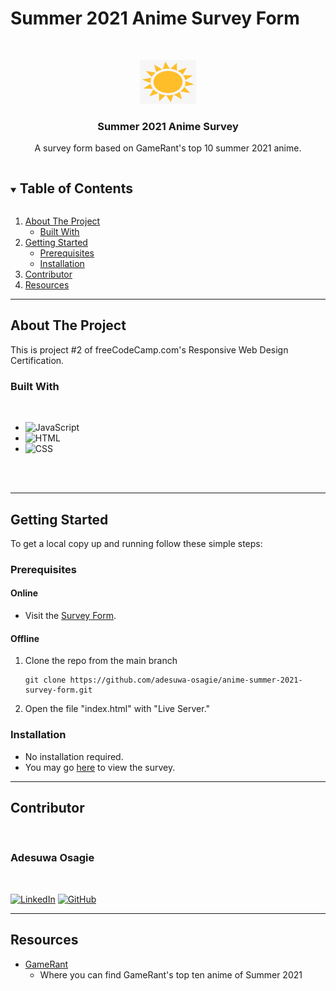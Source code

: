 # Summer 2021 Anime Survey Form

<!-- PROJECT LOGO -->
<br />
<p align="center">
  <a href="https://adesuwa-osagie.github.io/anime-summer-2021-survey-form/">
    <img src="images/sun-logo.png" alt="Logo" width="90" height="70">
  </a>

  <h3 align="center">Summer 2021 Anime Survey</h3>

  <p align="center">
    A survey form based on GameRant's top 10 summer 2021 anime. 
  </p>
</p>

<!-- TABLE OF CONTENTS -->
<details open="open">
  <summary><h2 style="display: inline-block">Table of Contents</h2></summary>
  <ol>
    <li>
      <a href="#about-the-project">About The Project</a>
      <ul>
        <li><a href="#built-with">Built With</a></li>
      </ul>
    </li>
    <li>
      <a href="#getting-started">Getting Started</a>
      <ul>
        <li><a href="#prerequisites">Prerequisites</a></li>
        <li><a href="#installation">Installation</a></li>
      </ul>
    </li>
    <li><a href="#contributor">Contributor</a></li>
    <li><a href="#resources">Resources</a></li>
  </ol>
</details>

---

<!-- ABOUT THE PROJECT -->
## About The Project

This is project #2 of freeCodeCamp.com's Responsive Web Design Certification.




### Built With
<br/>

* ![JavaScript](https://img.shields.io/badge/-JAVASCRIPT-3d3b3c?style=flat&logo=javascript)
* ![HTML](https://img.shields.io/badge/-HTML5-%23E34F26?style=flat&logo=html5&logoColor=white)
* ![CSS](https://img.shields.io/badge/-CSS3-%231572B6?logo=css3)
<br/>
<br/>

---

<!-- GETTING STARTED -->
## Getting Started

To get a local copy up and running follow these simple steps:

### Prerequisites

#### Online
* Visit the <a href="https://adesuwa-osagie.github.io/anime-summer-2021-survey-form/" target="_blank">Survey Form</a>.

#### Offline
1. Clone the repo from the main branch
   ```
   git clone https://github.com/adesuwa-osagie/anime-summer-2021-survey-form.git
   ```
2. Open the file "index.html" with "Live Server."

### Installation

* No installation required. 
* You may go <a href="https://adesuwa-osagie.github.io/anime-summer-2021-survey-form/">here</a> to view the survey.

---
## Contributor

<br/>

### Adesuwa Osagie
<br/>

[![LinkedIn](https://img.shields.io/badge/-LinkedIn-%230A66C2?style=for-the-badge&logo=linkedin)](https://www.linkedin.com/in/adesuwa-osagie/) [![GitHub](https://img.shields.io/badge/-GITHUB-%23181717?style=for-the-badge&logo=github)](https://github.com/adesuwa-osagie)

---
## Resources

* [GameRant](https://gamerant.com/best-summer-2021-anime-ranked/)
    * Where you can find GameRant's top ten anime of Summer 2021